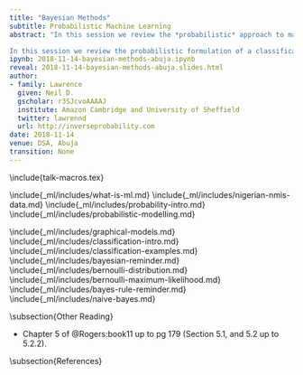 ```yaml
---
title: "Bayesian Methods"
subtitle: Probabilistic Machine Learning
abstract: "In this session we review the *probabilistic* approach to machine learning. We start with a review of probability, and introduce the concepts of probabilistic modelling. We then apply the approach in practice to Naive Bayesian classification. 

In this session we review the probabilistic formulation of a classification model, reviewing initially maximum likelihood and the naive Bayes model."
ipynb: 2018-11-14-bayesian-methods-abuja.ipynb
reveal: 2018-11-14-bayesian-methods-abuja.slides.html
author:
- family: Lawrence
  given: Neil D.
  gscholar: r3SJcvoAAAAJ
  institute: Amazon Cambridge and University of Sheffield
  twitter: lawrennd
  url: http://inverseprobability.com
date: 2018-11-14
venue: DSA, Abuja
transition: None
---
```


\include{talk-macros.tex}

\include{_ml/includes/what-is-ml.md}
\include{_ml/includes/nigerian-nmis-data.md}
\include{_ml/includes/probability-intro.md}
\include{_ml/includes/probabilistic-modelling.md}

\include{_ml/includes/graphical-models.md}
\include{_ml/includes/classification-intro.md}
\include{_ml/includes/classification-examples.md}
\include{_ml/includes/bayesian-reminder.md}
\include{_ml/includes/bernoulli-distribution.md}
\include{_ml/includes/bernoulli-maximum-likelihood.md}
\include{_ml/includes/bayes-rule-reminder.md}
\include{_ml/includes/naive-bayes.md}

\subsection{Other Reading}

* Chapter 5 of @Rogers:book11 up to pg 179 (Section 5.1, and 5.2 up to 5.2.2).

\subsection{References}
